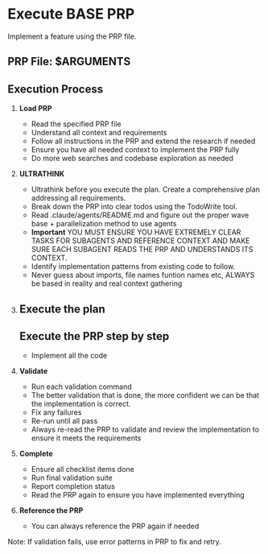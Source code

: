 # Execute BASE PRP

Implement a feature using the PRP file.

## PRP File: $ARGUMENTS

## Execution Process

1. **Load PRP**
   - Read the specified PRP file
   - Understand all context and requirements
   - Follow all instructions in the PRP and extend the research if needed
   - Ensure you have all needed context to implement the PRP fully
   - Do more web searches and codebase exploration as needed

2. **ULTRATHINK**
   - Ultrathink before you execute the plan. Create a comprehensive plan addressing all requirements.
   - Break down the PRP into clear todos using the TodoWrite tool.
   - Read .claude/agents/README.md and figure out the proper wave base + parallelization method to use agents
   - **Important** YOU MUST ENSURE YOU HAVE EXTREMELY CLEAR TASKS FOR SUBAGENTS AND REFERENCE CONTEXT AND MAKE SURE EACH SUBAGENT READS THE PRP AND UNDERSTANDS ITS CONTEXT.
   - Identify implementation patterns from existing code to follow.
   - Never guess about imports, file names funtion names etc, ALWAYS be based in reality and real context gathering

3. ## **Execute the plan**

   ## Execute the PRP step by step
   - Implement all the code

4. **Validate**
   - Run each validation command
   - The better validation that is done, the more confident we can be that the implementation is correct.
   - Fix any failures
   - Re-run until all pass
   - Always re-read the PRP to validate and review the implementation to ensure it meets the requirements

5. **Complete**
   - Ensure all checklist items done
   - Run final validation suite
   - Report completion status
   - Read the PRP again to ensure you have implemented everything

6. **Reference the PRP**
   - You can always reference the PRP again if needed

Note: If validation fails, use error patterns in PRP to fix and retry.
